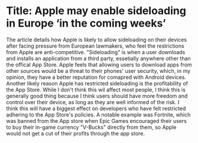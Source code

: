 # Title: Apple may enable sideloading in Europe ‘in the coming weeks’

The article details how Apple is likely to allow sideloading on their devices after facing pressure from European lawmakers, who feel the restrictions from Apple are anti-competitive. "Sideloading" is when a user downloads and installs an application from a third party, essetially anywhere other than the offical App Store. Apple feels that allowing users to download apps from other sources would be a threat to their phones' user security, which, in my opinion, they have a better reputation for comapred with Android devices. Another likely reason Apple has restricted sideloading is the profitability of the App Store. While I don't think this wil affect most people, I think this is generally good thing because I think users should have more freedom and control over their device, as long as they are well informed of the risk. I think this will have a biggest effect on developers who have felt restricted adhering to the App Store's policies. A notable example was Fortnite, which was banned from the App store when Epic Games encouraged their users to buy their in-game currency "V-Bucks" directly from them, so Apple would not get a cut of their profits through the app store.